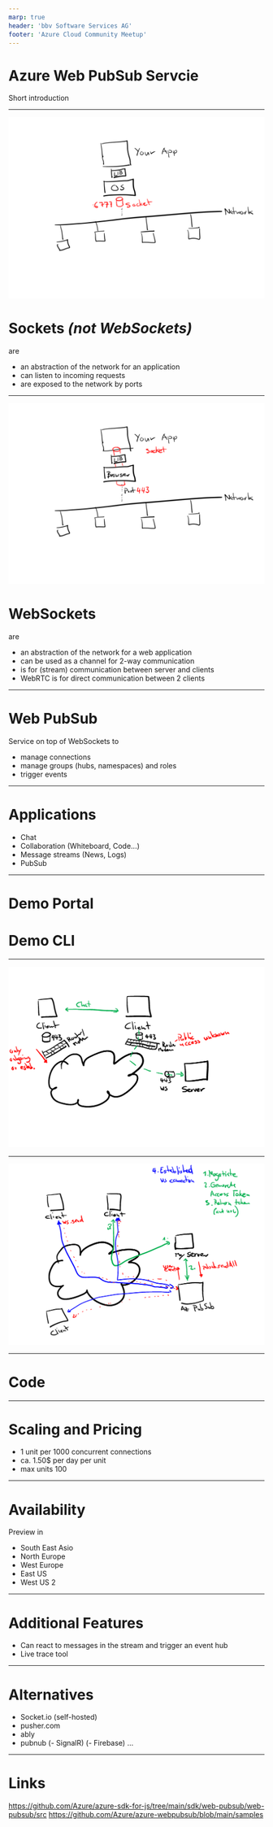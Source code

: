 ```yaml
---
marp: true
header: 'bbv Software Services AG'
footer: 'Azure Cloud Community Meetup'
---
```


# Azure Web PubSub Servcie

Short introduction

---
![bg right 100%](socket.png)

# Sockets _(not WebSockets)_

are

- an abstraction of the network for an application
- can listen to incoming requests
- are exposed to the network by ports

---
![bg right 100%](websocket.png)

# WebSockets

are

- an abstraction of the network for a web application
- can be used as a channel for 2-way communication
- is for (stream) communication between server and clients
- WebRTC is for direct communication between 2 clients

---

# Web PubSub

Service on top of WebSockets to

- manage connections
- manage groups (hubs, namespaces) and roles
- trigger events

---
# Applications
- Chat
- Collaboration (Whiteboard, Code...)
- Message streams (News, Logs)
- PubSub

---
# Demo Portal
# Demo CLI
---
![bg fit](chatapp.png)

---
![bg fit](chatapp2.png)

---

# Code
---


# Scaling and Pricing

- 1 unit per 1000 concurrent connections
- ca. 1.50$ per day per unit
- max units 100

---

# Availability

Preview in 
- South East Asio
- North Europe
- West Europe
- East US
- West US 2

---
# Additional Features 

- Can react to messages in the stream and trigger an event hub
- Live trace tool

---
# Alternatives

- Socket.io (self-hosted)
- pusher.com
- ably
- pubnub
(- SignalR)
(- Firebase)
...

--- 

# Links
https://github.com/Azure/azure-sdk-for-js/tree/main/sdk/web-pubsub/web-pubsub/src
https://github.com/Azure/azure-webpubsub/blob/main/samples
